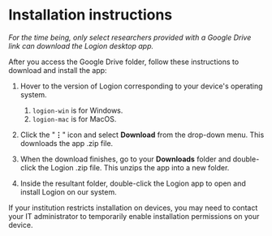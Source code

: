 # Installation instructions

*For the time being, only select researchers provided with a Google Drive link can download the Logion desktop app.*

After you access the Google Drive folder, follow these instructions to download and install the app:

1. Hover to the version of Logion corresponding to your device's operating system.
    1. `logion-win` is for Windows.
    1. `logion-mac` is for MacOS.

1. Click the "**⋮**" icon and select **Download** from the drop-down menu. This downloads the app .zip file.

1. When the download finishes, go to your **Downloads** folder and double-click the Logion .zip file. This unzips the app into a new folder.

1. Inside the resultant folder, double-click the Logion app to open and install Logion on our system.

If your institution restricts installation on devices, you may need to contact your IT administrator to temporarily enable installation permissions on your device.
